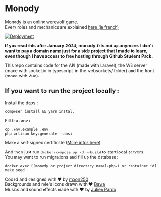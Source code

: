 # Monody
Monody is an online werewolf game.  
Every roles and mechanics are explained [here (in french)](https://docs.monody.fr)

[![Deployment](https://github.com/monody-game/monody/actions/workflows/cd.yml/badge.svg?event=release)](https://github.com/monody-game/monody/actions/workflows/cd.yml)

**If you read this after January 2024, monody.fr is not up anymore. I don't want to pay a domain name just for a side project that I made to learn, even though I have access to free hosting through Github Student Pack.**

This repo contains code for the API (made with Laravel), the WS server (made with socket.io in typescript, in the websockets/ folder) and the front (made with Vue).  

## If you want to run the project locally :
Install the deps : 
```shell
composer install && yarn install
```
Fill the .env :
```shell
cp .env.example .env
php artisan key:generate --ansi
```
Make a self-signed certificate ([More infos here](https://gist.github.com/cecilemuller/9492b848eb8fe46d462abeb26656c4f8))  

And then just run ``docker-compose up -d --build`` to start local servers.  
You may want to run migrations and fill up the database : 
```shell
docker exec [[monody or project directory name]-php-1 or container id] make seed 
```

Coded and designed with ♥️ by [moon250](https://github.com/moon250)  
Backgrounds and role's icons drawn with ♥️ [Bawa](https://instagram.com/bawadraw)  
Musics and sound effects made with ♥️ by [Julien Pardo](https://instagram.com/_julienprd_)
